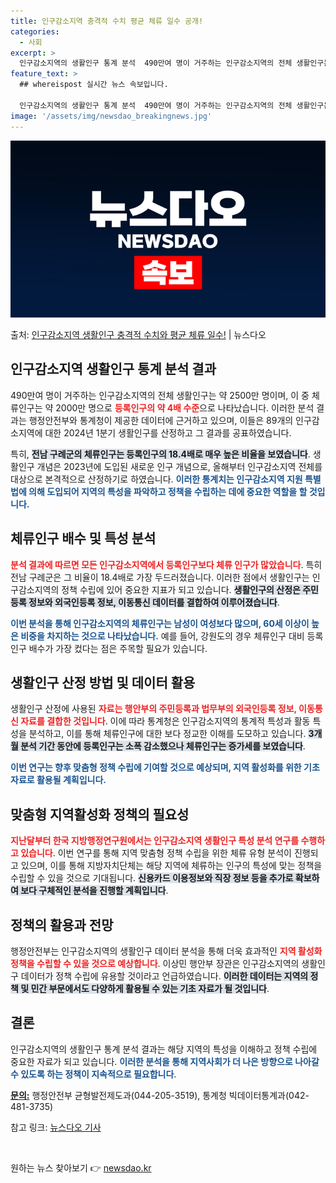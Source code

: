 ```yaml
---
title: 인구감소지역 충격적 수치 평균 체류 일수 공개!
categories:
  - 사회
excerpt: >
  인구감소지역의 생활인구 통계 분석  490만여 명이 거주하는 인구감소지역의 전체 생활인구는 약 2500만 명…
feature_text: >
  ## whereispost 실시간 뉴스 속보입니다.

  인구감소지역의 생활인구 통계 분석  490만여 명이 거주하는 인구감소지역의 전체 생활인구는 약 2500만 명…
image: '/assets/img/newsdao_breakingnews.jpg'
---
```


![뉴스다오 속보](/assets/img/newsdao_breakingnews.jpg)

<p>출처: <a href="https://newsdao.kr/5050" rel="dofollow">인구감소지역 생활인구 충격적 수치와 평균 체류 일수!</a> | 뉴스다오</p>

<h2 data-ke-size="size26">인구감소지역 생활인구 통계 분석 결과</h2>

<p data-ke-size="size16">490만여 명이 거주하는 인구감소지역의 전체 생활인구는 약 2500만 명이며, 이 중 체류인구는 약 2000만 명으로 <b><span style="color: #ee2323;">등록인구의 약 4배 수준</span></b>으로 나타났습니다. 이러한 분석 결과는 행정안전부와 통계청이 제공한 데이터에 근거하고 있으며, 이들은 89개의 인구감소지역에 대한 2024년 1분기 생활인구를 산정하고 그 결과를 공표하였습니다.</p>

<p data-ke-size="size16">특히, <b><span style="background-color: #21538527;">전남 구례군의 체류인구는 등록인구의 18.4배로 매우 높은 비율을 보였습니다</span></b>. 생활인구 개념은 2023년에 도입된 새로운 인구 개념으로, 올해부터 인구감소지역 전체를 대상으로 본격적으로 산정하기로 하였습니다. <b><span style="color: #1a5490;">이러한 통계치는 인구감소지역 지원 특별법에 의해 도입되어 지역의 특성을 파악하고 정책을 수립하는 데에 중요한 역할을 할 것입니다.</span></b></p>

<h2 data-ke-size="size26">체류인구 배수 및 특성 분석</h2>

<p data-ke-size="size16"><b><span style="color: #ee2323;">분석 결과에 따르면 모든 인구감소지역에서 등록인구보다 체류 인구가 많았습니다</span></b>. 특히 전남 구례군은 그 비율이 18.4배로 가장 두드러졌습니다. 이러한 점에서 생활인구는 인구감소지역의 정책 수립에 있어 중요한 지표가 되고 있습니다. <b><span style="background-color: #21538527;">생활인구의 산정은 주민등록 정보와 외국인등록 정보, 이동통신 데이터를 결합하여 이루어졌습니다</span></b>.</p>

<p data-ke-size="size16"><b><span style="color: #1a5490;">이번 분석을 통해 인구감소지역의 체류인구는 남성이 여성보다 많으며, 60세 이상이 높은 비중을 차지하는 것으로 나타났습니다.</span></b> 예를 들어, 강원도의 경우 체류인구 대비 등록인구 배수가 가장 컸다는 점은 주목할 필요가 있습니다.</p>

<h2 data-ke-size="size26">생활인구 산정 방법 및 데이터 활용</h2>

<p data-ke-size="size16">생활인구 산정에 사용된 <b><span style="color: #ee2323;">자료는 행안부의 주민등록과 법무부의 외국인등록 정보, 이동통신 자료를 결합한 것입니다</span></b>. 이에 따라 통계청은 인구감소지역의 통계적 특성과 활동 특성을 분석하고, 이를 통해 체류인구에 대한 보다 정교한 이해를 도모하고 있습니다. <b><span style="background-color: #21538527;">3개월 분석 기간 동안에 등록인구는 소폭 감소했으나 체류인구는 증가세를 보였습니다</span></b>.</p>

<p data-ke-size="size16"><b><span style="color: #1a5490;">이번 연구는 향후 맞춤형 정책 수립에 기여할 것으로 예상되며, 지역 활성화를 위한 기초 자료로 활용될 계획입니다.</span></b></p>

<h2 data-ke-size="size26">맞춤형 지역활성화 정책의 필요성</h2>

<p data-ke-size="size16"><b><span style="color: #ee2323;">지난달부터 한국 지방행정연구원에서는 인구감소지역 생활인구 특성 분석 연구를 수행하고 있습니다</span></b>. 이번 연구를 통해 지역 맞춤형 정책 수립을 위한 체류 유형 분석이 진행되고 있으며, 이를 통해 지방자치단체는 해당 지역에 체류하는 인구의 특성에 맞는 정책을 수립할 수 있을 것으로 기대됩니다. <b><span style="background-color: #21538527;">신용카드 이용정보와 직장 정보 등을 추가로 확보하여 보다 구체적인 분석을 진행할 계획입니다</span></b>.</p>

<h2 data-ke-size="size26">정책의 활용과 전망</h2>

<p data-ke-size="size16">행정안전부는 인구감소지역의 생활인구 데이터 분석을 통해 더욱 효과적인 <b><span style="color: #ee2323;">지역 활성화 정책을 수립할 수 있을 것으로 예상합니다</span></b>. 이상민 행안부 장관은 인구감소지역의 생활인구 데이터가 정책 수립에 유용할 것이라고 언급하였습니다. <b><span style="background-color: #21538527;">이러한 데이터는 지역의 정책 및 민간 부문에서도 다양하게 활용될 수 있는 기초 자료가 될 것입니다</span></b>.</p>

<h2 data-ke-size="size26">결론</h2>

<p data-ke-size="size16">인구감소지역의 생활인구 통계 분석 결과는 해당 지역의 특성을 이해하고 정책 수립에 중요한 자료가 되고 있습니다. <b><span style="color: #1a5490;">이러한 분석을 통해 지역사회가 더 나은 방향으로 나아갈 수 있도록 하는 정책이 지속적으로 필요합니다</span></b>.</p>

<p data-ke-size="size16"><u><strong>문의:</strong></u> 행정안전부 균형발전제도과(044-205-3519), 통계청 빅데이터통계과(042-481-3735)</p>

<p data-ke-size="size16">참고 링크: <a href="https://newsdao.kr/5050">뉴스다오 기사</a></p>

<p data-ke-size="size16">&nbsp;</p> 

원하는 뉴스 찾아보기 👉 <a href="https://newsdao.kr" rel="dofollow">newsdao.kr</a>


